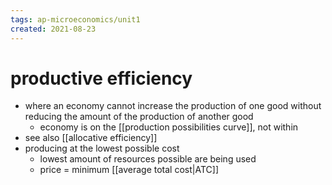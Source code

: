 ```yaml
---
tags: ap-microeconomics/unit1 
created: 2021-08-23
---
```


# productive efficiency

- where an economy cannot increase the production of one good without reducing the amount of the production of another good
	- economy is on the [[production possibilities curve]], not within
- see also [[allocative efficiency]]
- producing at the lowest possible cost
	- lowest amount of resources possible are being used
	- price = minimum [[average total cost|ATC]] 
